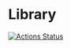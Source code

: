 # Library
[![Actions Status](https://github.com/ebi-fly13/Library/workflows/verify/badge.svg)](https://github.com/ebi-fly13/Library/actions)
